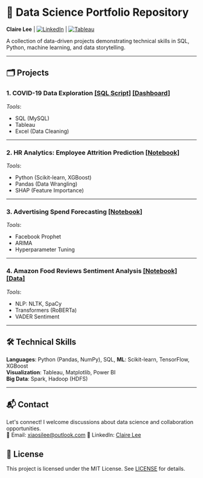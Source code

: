 # 📁 Data Science Portfolio Repository

**Claire Lee** | [![LinkedIn](https://img.shields.io/badge/LinkedIn-Profile-blue)](www.linkedin.com/in/claireleexs) | [![Tableau](https://img.shields.io/badge/Tableau-Public-orange)]([Your_Tableau_Profile](https://public.tableau.com/app/profile/claire.lee.xiao.si/vizzes))

A collection of data-driven projects demonstrating technical skills in SQL, Python, machine learning, and data storytelling.

---

## 🗂 Projects

### 1. **COVID-19 Data Exploration** [\[SQL Script\]](https://claireleexs.github.io/portfolioprojects/Covid_19_SQL_Scripts.sql) [\[Dashboard\]](https://public.tableau.com/views/A10-CountryComparativeAnalysis/Page1)
*Tools*: 
- SQL (MySQL) 
- Tableau 
- Excel (Data Cleaning)

---

### 2. **HR Analytics: Employee Attrition Prediction** [\[Notebook\]](https://claireleexs.github.io/portfolioprojects/HR_Analytics.ipynb)
*Tools*: 
- Python (Scikit-learn, XGBoost)
- Pandas (Data Wrangling)
- SHAP (Feature Importance)

---

### 3. **Advertising Spend Forecasting** [\[Notebook\]](https://claireleexs.github.io/portfolioprojects/Ads_Spent_Forecasting.ipynb)
*Tools*:
- Facebook Prophet
- ARIMA
- Hyperparameter Tuning

---

### 4. **Amazon Food Reviews Sentiment Analysis** [\[Notebook\]](/Sentiment_Analysis) [\[Data\]](/Data)
*Tools*:
- NLP: NLTK, SpaCy
- Transformers (RoBERTa)
- VADER Sentiment


---

## 🛠 Technical Skills
**Languages**: Python (Pandas, NumPy), SQL, 
**ML**: Scikit-learn, TensorFlow, XGBoost  
**Visualization**: Tableau, Matplotlib, Power BI  
**Big Data**: Spark, Hadoop (HDFS)  

---

## 📬 Contact
Let's connect! I welcome discussions about data science and collaboration opportunities.  
📧 Email: xiaosilee@outlook.com
💼 LinkedIn: [Claire Lee](www.linkedin.com/in/claireleexs)  

## 📜 License
This project is licensed under the MIT License. See [LICENSE](/LICENSE) for details.
